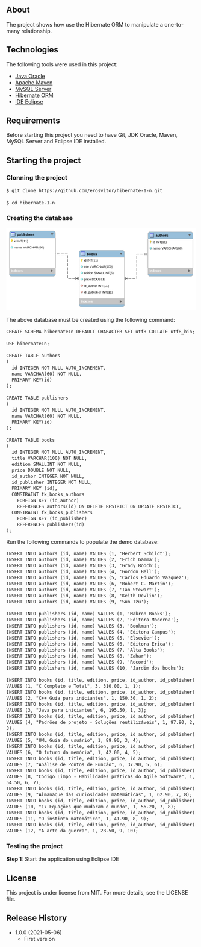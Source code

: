 ## About
The project shows how use the Hibernate ORM to manipulate a one-to-many relationship.

## Technologies
The following tools were used in this project:

* [Java Oracle](https://www.oracle.com/java/)
* [Apache Maven](https://maven.apache.org/)
* [MySQL Server](https://www.mysql.com/)
* [Hibernate ORM](https://hibernate.org/orm/)
* [IDE Eclipse](https://www.eclipse.org/)

## Requirements
Before starting this project you need to have Git, JDK Oracle, Maven, MySQL Server and Eclipse IDE installed.

## Starting the project

### Clonning the project
```
$ git clone https://github.com/erosvitor/hibernate-1-n.git

$ cd hibernate-1-n
```

### Creating the database
![](references/hibernate-1-n.png)

The above database must be created using the following command:

```
CREATE SCHEMA hibernate1n DEFAULT CHARACTER SET utf8 COLLATE utf8_bin;

USE hibernate1n;

CREATE TABLE authors
(
  id INTEGER NOT NULL AUTO_INCREMENT,
  name VARCHAR(60) NOT NULL,
  PRIMARY KEY(id)
);

CREATE TABLE publishers
(
  id INTEGER NOT NULL AUTO_INCREMENT,
  name VARCHAR(60) NOT NULL,
  PRIMARY KEY(id)
);

CREATE TABLE books
(
  id INTEGER NOT NULL AUTO_INCREMENT,
  title VARCHAR(100) NOT NULL,
  edition SMALLINT NOT NULL,
  price DOUBLE NOT NULL,
  id_author INTEGER NOT NULL,
  id_publisher INTEGER NOT NULL,
  PRIMARY KEY (id),
  CONSTRAINT fk_books_authors
    FOREIGN KEY (id_author)
    REFERENCES authors(id) ON DELETE RESTRICT ON UPDATE RESTRICT,
  CONSTRAINT fk_books_publishers
    FOREIGN KEY (id_publisher)
    REFERENCES publishers(id)
);
```

Run the following commands to populate the demo database:

```
INSERT INTO authors (id, name) VALUES (1, 'Herbert Schildt');
INSERT INTO authors (id, name) VALUES (2, 'Erich Gamma');
INSERT INTO authors (id, name) VALUES (3, 'Grady Booch');
INSERT INTO authors (id, name) VALUES (4, 'Gordon Bell');
INSERT INTO authors (id, name) VALUES (5, 'Carlos Eduardo Vazquez');
INSERT INTO authors (id, name) VALUES (6, 'Robert C. Martin');
INSERT INTO authors (id, name) VALUES (7, 'Ian Stewart');
INSERT INTO authors (id, name) VALUES (8, 'Keith Devlin');
INSERT INTO authors (id, name) VALUES (9, 'Sun Tzu');

INSERT INTO publishers (id, name) VALUES (1, 'Makron Books');
INSERT INTO publishers (id, name) VALUES (2, 'Editora Moderna');
INSERT INTO publishers (id, name) VALUES (3, 'Bookman');
INSERT INTO publishers (id, name) VALUES (4, 'Editora Campus');
INSERT INTO publishers (id, name) VALUES (5, 'Elsevier');
INSERT INTO publishers (id, name) VALUES (6, 'Editora Érica');
INSERT INTO publishers (id, name) VALUES (7, 'Alta Books');
INSERT INTO publishers (id, name) VALUES (8, 'Zahar');
INSERT INTO publishers (id, name) VALUES (9, 'Record');
INSERT INTO publishers (id, name) VALUES (10, 'Jardim dos books');

INSERT INTO books (id, title, edition, price, id_author, id_publisher) VALUES (1, "C Completo e Total", 3, 310.00, 1, 1);
INSERT INTO books (id, title, edition, price, id_author, id_publisher) VALUES (2, "C++ Guia para iniciantes", 1, 150.30, 1, 2);
INSERT INTO books (id, title, edition, price, id_author, id_publisher) VALUES (3, "Java para iniciantes", 6, 195.50, 1, 3);
INSERT INTO books (id, title, edition, price, id_author, id_publisher) VALUES (4, "Padrões de projeto - Soluções reutilizáveis", 1, 97.90, 2, 3);
INSERT INTO books (id, title, edition, price, id_author, id_publisher) VALUES (5, "UML Guia do usuário", 1, 89.90, 3, 4);
INSERT INTO books (id, title, edition, price, id_author, id_publisher) VALUES (6, "O futuro da memória", 1, 42.00, 4, 5);
INSERT INTO books (id, title, edition, price, id_author, id_publisher) VALUES (7, "Análise de Pontos de Função", 6, 37.90, 5, 6);
INSERT INTO books (id, title, edition, price, id_author, id_publisher) VALUES (8, "Código Limpo - Habilidades práticas do Agile Software", 1, 54.50, 6, 7);
INSERT INTO books (id, title, edition, price, id_author, id_publisher) VALUES (9, "Almanaque das curiosidades matemáticas", 1, 62.90, 7, 8);
INSERT INTO books (id, title, edition, price, id_author, id_publisher) VALUES (10, "17 Equações que mudaram o mundo", 1, 56.20, 7, 8);
INSERT INTO books (id, title, edition, price, id_author, id_publisher) VALUES (11, "O instinto matemático", 1, 41.90, 8, 9);
INSERT INTO books (id, title, edition, price, id_author, id_publisher) VALUES (12, "A arte da guerra", 1, 28.50, 9, 10);
```
### Testing the project
**Step 1:** Start the application using Eclipse IDE

## License
This project is under license from MIT. For more details, see the LICENSE file.

## Release History

* 1.0.0 (2021-05-06)
    * First version
